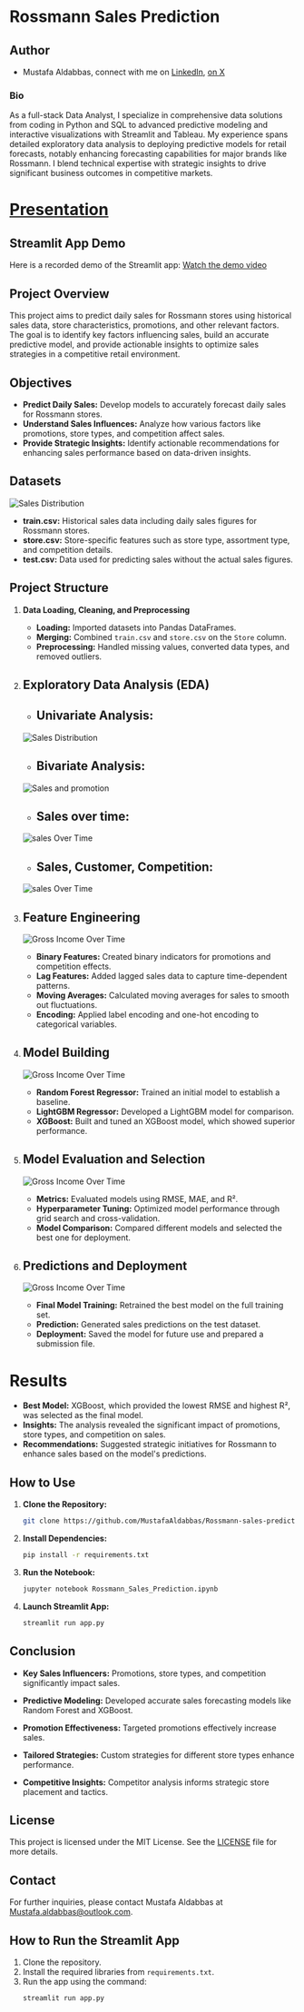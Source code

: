 
# Rossmann Sales Prediction
## Author 
* Mustafa Aldabbas, connect with me on [LinkedIn](https://www.linkedin.com/in/mustafa-aldabbas-85256b95/), [on X](https://x.com/Mustafa_dabbas)
### **Bio**
As a full-stack Data Analyst, I specialize in comprehensive data solutions from coding in Python and SQL to advanced predictive modeling and interactive visualizations with Streamlit and Tableau. My experience spans detailed exploratory data analysis to deploying predictive models for retail forecasts, notably enhancing forecasting capabilities for major brands like Rossmann. I blend technical expertise with strategic insights to drive significant business outcomes in competitive markets.

# [Presentation](https://docs.google.com/presentation/d/1YLVU45Rn9iQhw_2XDuCX_EqTijWmMwxz/edit?usp=sharing&ouid=118224995700991179223&rtpof=true&sd=true)

## Streamlit App Demo
Here is a recorded demo of the Streamlit app:
[Watch the demo video]([your-google-drive-link](https://drive.google.com/file/d/1lErNDzd0F0_yixbEye-LMcozI6eHNqbS/view?usp=sharing))

## Project Overview
This project aims to predict daily sales for Rossmann stores using historical sales data, store characteristics, promotions, and other relevant factors. The goal is to identify key factors influencing sales, build an accurate predictive model, and provide actionable insights to optimize sales strategies in a competitive retail environment.

## Objectives
- **Predict Daily Sales:** Develop models to accurately forecast daily sales for Rossmann stores.
- **Understand Sales Influences:** Analyze how various factors like promotions, store types, and competition affect sales.
- **Provide Strategic Insights:** Identify actionable recommendations for enhancing sales performance based on data-driven insights.

## Datasets
![Sales Distribution](https://github.com/MustafaAldabbas/Rossmann-sales-prediction/blob/main/Visuals/streamlit%20pics%20/Project%20Objectibes%20.pptx.png)

- **train.csv:** Historical sales data including daily sales figures for Rossmann stores.
- **store.csv:** Store-specific features such as store type, assortment type, and competition details.
- **test.csv:** Data used for predicting sales without the actual sales figures.


## Project Structure

1. **Data Loading, Cleaning, and Preprocessing**
    - **Loading:** Imported datasets into Pandas DataFrames.
    - **Merging:** Combined `train.csv` and `store.csv` on the `Store` column.
    - **Preprocessing:** Handled missing values, converted data types, and removed outliers.
 

2. ## **Exploratory Data Analysis (EDA)**
    - ## **Univariate Analysis:**
      
    ![Sales Distribution](https://github.com/MustafaAldabbas/Rossmann-sales-prediction/blob/main/Visuals/UNI%20variante%20/Sales%20distribution%20.png)

    - ## **Bivariate Analysis:**
      
    ![Sales and promotion](https://github.com/MustafaAldabbas/Rossmann-sales-prediction/blob/main/Visuals/EDA/Sales%20and%20Promotion.png)

    - ## **Sales over time:**
      
    ![sales Over Time](https://github.com/MustafaAldabbas/Rossmann-sales-prediction/blob/main/Visuals/EDA/sales%20by%20month%20.png)

    - ## **Sales, Customer, Competition:**
      
    ![sales Over Time](https://github.com/MustafaAldabbas/Rossmann-sales-prediction/blob/main/Visuals/EDA/sales%20cluster.png)
    
    


3. ## **Feature Engineering**
   
   ![Gross Income Over Time](https://github.com/MustafaAldabbas/Rossmann-sales-prediction/blob/main/Visuals/streamlit%20pics%20/Feature%20engineering.pptx.png)
    - **Binary Features:** Created binary indicators for promotions and competition effects.
    - **Lag Features:** Added lagged sales data to capture time-dependent patterns.
    - **Moving Averages:** Calculated moving averages for sales to smooth out fluctuations.
    - **Encoding:** Applied label encoding and one-hot encoding to categorical variables.

5. ## **Model Building**
   ![Gross Income Over Time](https://github.com/MustafaAldabbas/Rossmann-sales-prediction/blob/main/Visuals/streamlit%20pics%20/Modeling.pptx.png)
    
    - **Random Forest Regressor:** Trained an initial model to establish a baseline.
    - **LightGBM Regressor:** Developed a LightGBM model for comparison.
    - **XGBoost:** Built and tuned an XGBoost model, which showed superior performance.

6. ## **Model Evaluation and Selection**
   ![Gross Income Over Time](https://github.com/MustafaAldabbas/Rossmann-sales-prediction/blob/main/Visuals/streamlit%20pics%20/model%20evaluation.png)
    
    - **Metrics:** Evaluated models using RMSE, MAE, and R².
    - **Hyperparameter Tuning:** Optimized model performance through grid search and cross-validation.
    - **Model Comparison:** Compared different models and selected the best one for deployment.

7. ## **Predictions and Deployment**
   
   ![Gross Income Over Time](https://github.com/MustafaAldabbas/Rossmann-sales-prediction/blob/main/Visuals/streamlit%20pics%20/2222%20predictions.png)
    - **Final Model Training:** Retrained the best model on the full training set.
    - **Prediction:** Generated sales predictions on the test dataset.
    - **Deployment:** Saved the model for future use and prepared a submission file.

# Results
- **Best Model:** XGBoost, which provided the lowest RMSE and highest R², was selected as the final model.
- **Insights:** The analysis revealed the significant impact of promotions, store types, and competition on sales.
- **Recommendations:** Suggested strategic initiatives for Rossmann to enhance sales based on the model's predictions.

## How to Use

1. **Clone the Repository:**
    ```bash
    git clone https://github.com/MustafaAldabbas/Rossmann-sales-prediction
    ```
2. **Install Dependencies:**
    ```bash
    pip install -r requirements.txt
    ```
3. **Run the Notebook:**
    ```bash
    jupyter notebook Rossmann_Sales_Prediction.ipynb
    ```
4. **Launch Streamlit App:**
    ```bash
    streamlit run app.py
    ```

## Conclusion
- **Key Sales Influencers:** Promotions, store types, and competition significantly impact sales.

- **Predictive Modeling:** Developed accurate sales forecasting models like Random Forest and XGBoost.

- **Promotion Effectiveness:** Targeted promotions effectively increase sales.

- **Tailored Strategies:** Custom strategies for different store types enhance performance.

- **Competitive Insights:** Competitor analysis informs strategic store placement and tactics.

## License
This project is licensed under the MIT License. See the [LICENSE](LICENSE) file for more details.

## Contact
For further inquiries, please contact Mustafa Aldabbas at [Mustafa.aldabbas@outlook.com](mailto:Mustafa.aldabbas@outlook.com).

## How to Run the Streamlit App

1. Clone the repository.
2. Install the required libraries from `requirements.txt`.
3. Run the app using the command:
   ```bash
   streamlit run app.py
   ```
